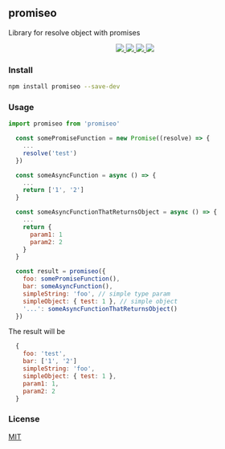 ## promiseo

Library for resolve object with promises

<p align="center">
  <a href="https://npmcharts.com/compare/promiseo?minimal=true">
    <img src="http://img.shields.io/npm/dm/promiseo.svg">
  </a>
  <a href="https://www.npmjs.org/package/promiseo">
    <img src="https://img.shields.io/npm/v/promiseo.svg">
  </a>
  <a href="http://img.badgesize.io/https://unpkg.com/promiseo/dist/promiseo.min.js?compression=gzip&label=gzip%20size:%20JS">
    <img src="http://img.badgesize.io/https://unpkg.com/promiseo/dist/promiseo.min.js?compression=gzip&label=gzip%20size:%20JS">
  </a>
  <a href="LICENSE">
    <img src="https://img.shields.io/badge/License-MIT-green.svg">
  </a>
</p>

### Install

``` bash
npm install promiseo --save-dev
```

### Usage

``` js
import promiseo from 'promiseo'
```

``` js
  const somePromiseFunction = new Promise((resolve) => {
    ...
    resolve('test')
  })

  const someAsyncFunction = async () => {
    ...
    return ['1', '2']
  }

  const someAsyncFunctionThatReturnsObject = async () => {
    ...
    return {
      param1: 1
      param2: 2
    }
  }

  const result = promiseo({
    foo: somePromiseFunction(),
    bar: someAsyncFunction(),
    simpleString: 'foo', // simple type param
    simpleObject: { test: 1 }, // simple object
    '...': someAsyncFunctionThatReturnsObject()
  })
```

The result will be 
``` js
  {
    foo: 'test',
    bar: ['1', '2']
    simpleString: 'foo',
    simpleObject: { test: 1 },
    param1: 1,
    param2: 2
  }
```

### License

[MIT](http://opensource.org/licenses/MIT)